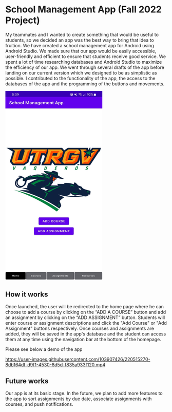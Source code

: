 # School Management App (Fall 2022 Project)

My teammates and I wanted to create something that would be useful to students, so we decided an app was the best way to bring that idea to fruition. We have created a school management app for Android using Android Studio. We made sure that our app would be easily accessible, user-friendly and efficient to ensure that students receive good service. We spent a lot of time researching databases and Android Studio to maximize the efficiency of our app. We went through several drafts of the app before landing on our current version which we designed to be as simplistic as possible. I contributed to the functionality of the app, the access to the databases of the app and the programming of the buttons and movements.

<img src="images/Homepage.jpg" width="60%"/>

## How it works
   
Once launched, the user will be redirected to the home page where he can choose to add a course by clicking on the “ADD A COURSE” button and add an assignment by clicking on the “ADD ASSIGNMENT” button. Students will enter course or assignment descriptions and click the "Add Course" or "Add Assignment" buttons respectively. Once courses and assignments are added, they will be saved in the app's database and the student can access them at any time using the navigation bar at the bottom of the homepage. 

Please see below a demo of the app


https://user-images.githubusercontent.com/103907426/220515270-8db164df-d9f1-4530-8d5d-f835a933f120.mp4

## Future works

Our app is at its basic stage. In the future, we plan to add more features to the app to sort assignments by due date, associate assignments with courses, and push notifications.
